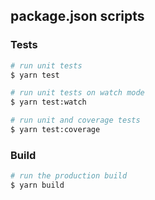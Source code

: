 ## package.json scripts

### Tests

```bash
# run unit tests
$ yarn test

# run unit tests on watch mode
$ yarn test:watch

# run unit and coverage tests
$ yarn test:coverage
```

### Build

```bash
# run the production build
$ yarn build
```
